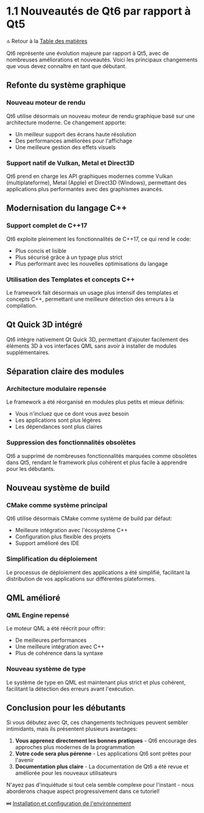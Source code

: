 # 1.1 Nouveautés de Qt6 par rapport à Qt5

🔝 Retour à la [Table des matières](/SOMMAIRE.md)

Qt6 représente une évolution majeure par rapport à Qt5, avec de nombreuses améliorations et nouveautés. Voici les principaux changements que vous devez connaître en tant que débutant.

## Refonte du système graphique

### Nouveau moteur de rendu
Qt6 utilise désormais un nouveau moteur de rendu graphique basé sur une architecture moderne. Ce changement apporte:
- Un meilleur support des écrans haute résolution
- Des performances améliorées pour l'affichage
- Une meilleure gestion des effets visuels

### Support natif de Vulkan, Metal et Direct3D
Qt6 prend en charge les API graphiques modernes comme Vulkan (multiplateforme), Metal (Apple) et Direct3D (Windows), permettant des applications plus performantes avec des graphismes avancés.

## Modernisation du langage C++

### Support complet de C++17
Qt6 exploite pleinement les fonctionnalités de C++17, ce qui rend le code:
- Plus concis et lisible
- Plus sécurisé grâce à un typage plus strict
- Plus performant avec les nouvelles optimisations du langage

### Utilisation des Templates et concepts C++
Le framework fait désormais un usage plus intensif des templates et concepts C++, permettant une meilleure détection des erreurs à la compilation.

## Qt Quick 3D intégré

Qt6 intègre nativement Qt Quick 3D, permettant d'ajouter facilement des éléments 3D à vos interfaces QML sans avoir à installer de modules supplémentaires.

## Séparation claire des modules

### Architecture modulaire repensée
Le framework a été réorganisé en modules plus petits et mieux définis:
- Vous n'incluez que ce dont vous avez besoin
- Les applications sont plus légères
- Les dépendances sont plus claires

### Suppression des fonctionnalités obsolètes
Qt6 a supprimé de nombreuses fonctionnalités marquées comme obsolètes dans Qt5, rendant le framework plus cohérent et plus facile à apprendre pour les débutants.

## Nouveau système de build

### CMake comme système principal
Qt6 utilise désormais CMake comme système de build par défaut:
- Meilleure intégration avec l'écosystème C++
- Configuration plus flexible des projets
- Support amélioré des IDE

### Simplification du déploiement
Le processus de déploiement des applications a été simplifié, facilitant la distribution de vos applications sur différentes plateformes.

## QML amélioré

### QML Engine repensé
Le moteur QML a été réécrit pour offrir:
- De meilleures performances
- Une meilleure intégration avec C++
- Plus de cohérence dans la syntaxe

### Nouveau système de type
Le système de type en QML est maintenant plus strict et plus cohérent, facilitant la détection des erreurs avant l'exécution.

## Conclusion pour les débutants

Si vous débutez avec Qt, ces changements techniques peuvent sembler intimidants, mais ils présentent plusieurs avantages:

1. **Vous apprenez directement les bonnes pratiques** - Qt6 encourage des approches plus modernes de la programmation
2. **Votre code sera plus pérenne** - Les applications Qt6 sont prêtes pour l'avenir
3. **Documentation plus claire** - La documentation de Qt6 a été revue et améliorée pour les nouveaux utilisateurs

N'ayez pas d'inquiétude si tout cela semble complexe pour l'instant - nous aborderons chaque aspect progressivement dans ce tutoriel!

⏭️ [Installation et configuration de l'environnement](/01-introduction-a-qt6/02-installation-et-configuration-de-l-environnement.md)
